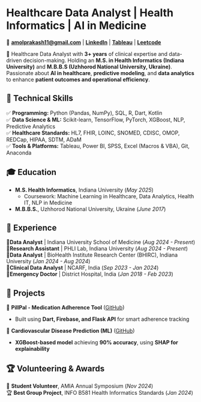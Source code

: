 # Healthcare Data Analyst | Health Informatics | AI in Medicine  

📩 **amolprakash11@gmail.com** | [**LinkedIn**](https://www.linkedin.com/in/dr-amol-prakash-mbbs-mshi-6120aa11b/) | [**Tableau**](https://public.tableau.com/app/profile/amol.prakash8604/vizzes) | [**Leetcode**](https://leetcode.com/u/user0929aV/)  

🚀 Healthcare Data Analyst with **3+ years** of clinical expertise and data-driven decision-making. Holding an **M.S. in Health Informatics (Indiana University)** and **M.B.B.S (Uzhhorod National University, Ukraine)**. Passionate about **AI in healthcare**, **predictive modeling**, and **data analytics** to enhance **patient outcomes and operational efficiency**.  

## 🔹 Technical Skills  
✅ **Programming:** Python (Pandas, NumPy), SQL, R, Dart, Kotlin  
✅ **Data Science & ML:** Scikit-learn, TensorFlow, PyTorch, XGBoost, NLP, Predictive Analytics  
✅ **Healthcare Standards:** HL7, FHIR, LOINC, SNOMED, CDISC, OMOP, REDCap, HIPAA, SDTM, ADaM  
✅ **Tools & Platforms:** Tableau, Power BI, SPSS, Excel (Macros & VBA), Git, Anaconda  

## 🎓 Education  
- **M.S. Health Informatics**, Indiana University (*May 2025*)  
  - Coursework: Machine Learning in Healthcare, Data Analytics, Health IT, NLP in Medicine  
- **M.B.B.S.**, Uzhhorod National University, Ukraine (*June 2017*)  

## 💼 Experience  
🔹**Data Analyst** | Indiana University School of Medicine (*Aug 2024 - Present*)  
🔹**Research Assistant** | PHLI Lab, Indiana University (*Aug 2024 - Present*)  
🔹**Data Analyst** | BioHealth Institute Research Center (BHIRC), Indiana University (*Jan 2024 - Aug 2024*)  
🔹**Clinical Data Analyst** | NCARF, India (*Sep 2023 - Jan 2024*)  
🔹**Emergency Doctor** | District Hospital, India (*Jan 2018 - Feb 2023*)    

## 🔬 Projects  
🔹 **PillPal - Medication Adherence Tool** ([GitHub](https://github.com/dramolprakash/PillPal-App))  
- Built using **Dart, Firebase, and Flask API** for smart adherence tracking  

🔹 **Cardiovascular Disease Prediction (ML)** ([GitHub](https://github.com/dramolprakash/Cardiovascular-disease-prediction-ML-project-by-Dr.-Amol-Prakash))  
- **XGBoost-based model** achieving **90% accuracy**, using **SHAP for explainability**  

## 🏆 Volunteering & Awards  
🎤 **Student Volunteer**, AMIA Annual Symposium (*Nov 2024*)  
🏆 **Best Group Project**, INFO B581 Health Informatics Standards (*Jan 2024*)  
